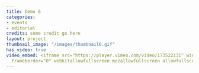 ```yaml
---
title: Demo 6
categories:
- events
- editorial
credits: some credit go here
layout: project
thumbnail_image: "/images/thumbnail6.gif"
has_video: true
video_embed: <iframe src="https://player.vimeo.com/video/173522131" width="1280" height="720"
  frameborder="0" webkitallowfullscreen mozallowfullscreen allowfullscreen></iframe>
---
```

